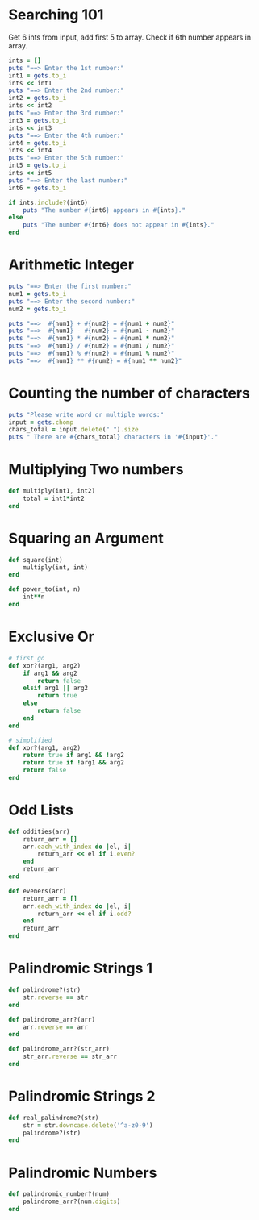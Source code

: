 # Searching 101
Get 6 ints from input, add first 5 to array.
Check if 6th number appears in array.
```ruby
ints = []
puts "==> Enter the 1st number:"
int1 = gets.to_i
ints << int1
puts "==> Enter the 2nd number:"
int2 = gets.to_i
ints << int2
puts "==> Enter the 3rd number:"
int3 = gets.to_i
ints << int3
puts "==> Enter the 4th number:"
int4 = gets.to_i
ints << int4
puts "==> Enter the 5th number:"
int5 = gets.to_i
ints << int5
puts "==> Enter the last number:"
int6 = gets.to_i

if ints.include?(int6)
    puts "The number #{int6} appears in #{ints}."
else
    puts "The number #{int6} does not appear in #{ints}."
end
```

# Arithmetic Integer
```ruby
puts "==> Enter the first number:"
num1 = gets.to_i
puts "==> Enter the second number:"
num2 = gets.to_i

puts "==>  #{num1} + #{num2} = #{num1 + num2}"
puts "==>  #{num1} - #{num2} = #{num1 - num2}"
puts "==>  #{num1} * #{num2} = #{num1 * num2}"
puts "==>  #{num1} / #{num2} = #{num1 / num2}"
puts "==>  #{num1} % #{num2} = #{num1 % num2}"
puts "==>  #{num1} ** #{num2} = #{num1 ** num2}"
```

# Counting the number of characters
```ruby
puts "Please write word or multiple words:"
input = gets.chomp
chars_total = input.delete(" ").size
puts " There are #{chars_total} characters in '#{input}'."
```

# Multiplying Two numbers
```ruby
def multiply(int1, int2)
    total = int1*int2
end

```

# Squaring an Argument
```ruby
def square(int)
    multiply(int, int)
end

def power_to(int, n)
    int**n
end
```

# Exclusive Or
```ruby
# first go
def xor?(arg1, arg2)
    if arg1 && arg2
        return false
    elsif arg1 || arg2
        return true
    else
        return false
    end
end

# simplified
def xor?(arg1, arg2)
    return true if arg1 && !arg2
    return true if !arg1 && arg2
    return false
end
```

# Odd Lists
```ruby
def oddities(arr)
    return_arr = []
    arr.each_with_index do |el, i|
        return_arr << el if i.even?
    end
    return_arr
end

def eveners(arr)
    return_arr = []
    arr.each_with_index do |el, i|
        return_arr << el if i.odd?
    end
    return_arr
end
```

# Palindromic Strings 1
```ruby
def palindrome?(str)
    str.reverse == str
end

def palindrome_arr?(arr)
    arr.reverse == arr
end

def palindrome_arr?(str_arr)
    str_arr.reverse == str_arr
end
```

# Palindromic Strings 2
```ruby
def real_palindrome?(str)
    str = str.downcase.delete('^a-z0-9')
    palindrome?(str)
end
```

# Palindromic Numbers
```ruby
def palindromic_number?(num)
    palindrome_arr?(num.digits)
end
```
